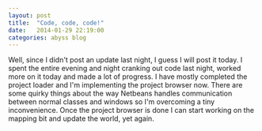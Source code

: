 ```yaml
---
layout: post
title:  "Code, code, code!"
date:   2014-01-29 22:19:00
categories: abyss blog
---
```


Well, since I didn't post an update last night, I guess I will post it today. I spent the entire evening and night
cranking out code last night, worked more on it today and made a lot of progress. I have mostly completed the
project loader and I'm implementing the project browser now. There are some quirky things about the way Netbeans
handles communication between normal classes and windows so I'm overcoming a tiny inconvenience. Once the project
browser is done I can start working on the mapping bit and update the world, yet again.